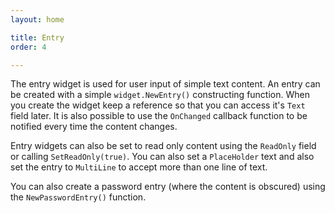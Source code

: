 ```yaml
---
layout: home

title: Entry
order: 4

---
```


The entry widget is used for user input of simple text content.
An entry can be created with a simple `widget.NewEntry()`
constructing function. When you create the widget keep a
reference so that you can access it's `Text` field later.
It is also possible to use the `OnChanged` callback function
to be notified every time the content changes.

Entry widgets can also be set to read only content using
the `ReadOnly` field or calling `SetReadOnly(true)`.
You can also set a `PlaceHolder` text and also set the entry
to `MultiLine` to accept more than one line of text.

You can also create a password entry (where the content is
obscured) using the `NewPasswordEntry()` function.
